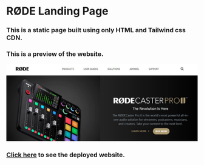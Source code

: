 # RØDE Landing Page

### This is a static page built using only HTML and Tailwind css CDN.

### This is a preview of the website.

![RØDE Landing Page](./thumbnail.png)

### [Click here](https://rode-landing-page-melonlobo.vercel.app) to see the deployed website.

